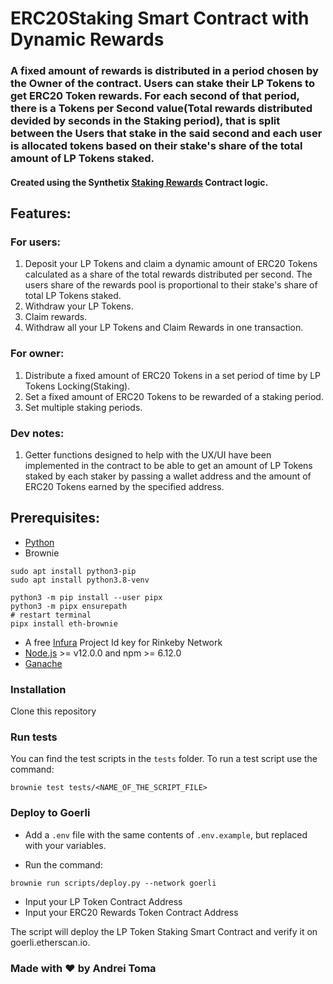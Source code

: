 # ERC20Staking Smart Contract with Dynamic Rewards
### A fixed amount of rewards is distributed in a period chosen by the Owner of the contract. Users can stake their LP Tokens to get ERC20 Token rewards. For each second of that period, there is a Tokens per Second value(Total rewards distributed devided by seconds in the Staking period), that is split between the Users that stake in the said second and each user is allocated tokens based on their stake's share of the total amount of LP Tokens staked.

#### Created using the Synthetix [Staking Rewards](https://github.com/Synthetixio/synthetix/blob/v2.76.0-alpha/contracts/StakingRewards.sol) Contract logic.

## Features:

### For users:

1. Deposit your LP Tokens and claim a dynamic amount of ERC20 Tokens calculated as a share of the total rewards distributed per second. The users share of the rewards pool is proportional to their stake's share of total LP Tokens staked.
1. Withdraw your LP Tokens.
1. Claim rewards.
1. Withdraw all your LP Tokens and Claim Rewards in one transaction.

### For owner:

1. Distribute a fixed amount of ERC20 Tokens in a set period of time by LP Tokens Locking(Staking).
1. Set a fixed amount of ERC20 Tokens to be rewarded of a staking period.
1. Set multiple staking periods.


### Dev notes:

1. Getter functions designed to help with the UX/UI have been implemented in the contract to be able to get an amount of LP Tokens staked by each staker by passing a wallet address and the amount of ERC20 Tokens earned by the specified address.

## Prerequisites:

- [Python](https://www.python.org/downloads/)
- Brownie
```
sudo apt install python3-pip
sudo apt install python3.8-venv

python3 -m pip install --user pipx
python3 -m pipx ensurepath
# restart terminal
pipx install eth-brownie
```
- A free [Infura](https://infura.io/) Project Id key for Rinkeby Network
- [Node.js](https://nodejs.org/en/) >=  v12.0.0 and npm >= 6.12.0
- [Ganache](https://github.com/trufflesuite/ganache#readme)

### Installation

Clone this repository

### Run tests

You can find the test scripts in the `tests` folder. To run a test script use the command:
```
brownie test tests/<NAME_OF_THE_SCRIPT_FILE>
```

### Deploy to Goerli

- Add a `.env` file with the same contents of `.env.example`, but replaced with your variables.

- Run the command:
```
brownie run scripts/deploy.py --network goerli
```
- Input your LP Token Contract Address
- Input your ERC20 Rewards Token Contract Address

The script will deploy the LP Token Staking Smart Contract and verify it on goerli.etherscan.io.

### Made with ♥ by Andrei Toma
